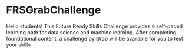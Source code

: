 # FRSGrabChallenge
Hello students! This Future Ready Skills Challenge provides a self-paced learning path for data science and machine learning. After completing foundational content, a challenge by Grab will be available for you to test your skills. 
